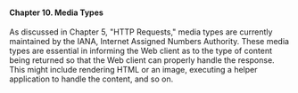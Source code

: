 #### Chapter 10. Media Types

As discussed in Chapter 5, "HTTP Requests," media types are currently maintained by the IANA, Internet Assigned Numbers Authority. These media types are essential in informing the Web client as to the type of content being returned so that the Web client can properly handle the response. This might include rendering HTML or an image, executing a helper application to handle the content, and so on.